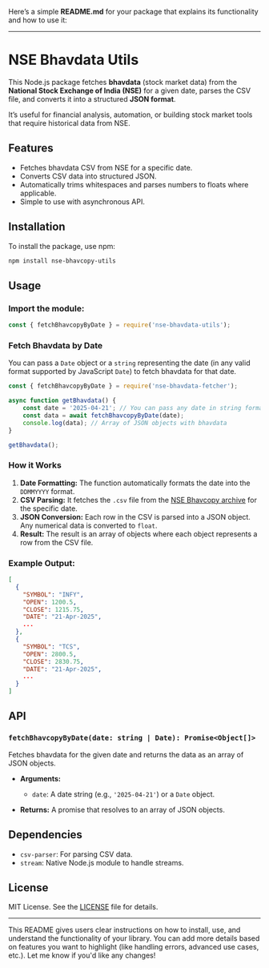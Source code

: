 Here’s a simple **README.md** for your package that explains its functionality and how to use it:

---

# **NSE Bhavdata Utils**

This Node.js package fetches **bhavdata** (stock market data) from the **National Stock Exchange of India (NSE)** for a given date, parses the CSV file, and converts it into a structured **JSON format**.

It’s useful for financial analysis, automation, or building stock market tools that require historical data from NSE.

## **Features**

- Fetches bhavdata CSV from NSE for a specific date.
- Converts CSV data into structured JSON.
- Automatically trims whitespaces and parses numbers to floats where applicable.
- Simple to use with asynchronous API.

## **Installation**

To install the package, use npm:

```bash
npm install nse-bhavcopy-utils
```

## **Usage**

### **Import the module:**

```javascript
const { fetchBhavcopyByDate } = require('nse-bhavdata-utils');
```

### **Fetch Bhavdata by Date**

You can pass a `Date` object or a `string` representing the date (in any valid format supported by JavaScript `Date`) to fetch bhavdata for that date.

```javascript
const { fetchBhavcopyByDate } = require('nse-bhavdata-fetcher');

async function getBhavdata() {
    const date = '2025-04-21'; // You can pass any date in string format or Date object
    const data = await fetchBhavcopyByDate(date);
    console.log(data); // Array of JSON objects with bhavdata
}

getBhavdata();
```

### **How it Works**

1. **Date Formatting:** The function automatically formats the date into the `DDMMYYYY` format.
2. **CSV Parsing:** It fetches the `.csv` file from the [NSE Bhavcopy archive](https://nsearchives.nseindia.com/) for the specific date.
3. **JSON Conversion:** Each row in the CSV is parsed into a JSON object. Any numerical data is converted to `float`.
4. **Result:** The result is an array of objects where each object represents a row from the CSV file.

### **Example Output:**

```json
[
  {
    "SYMBOL": "INFY",
    "OPEN": 1200.5,
    "CLOSE": 1215.75,
    "DATE": "21-Apr-2025",
    ...
  },
  {
    "SYMBOL": "TCS",
    "OPEN": 2800.5,
    "CLOSE": 2830.75,
    "DATE": "21-Apr-2025",
    ...
  }
]
```

## **API**

### `fetchBhavcopyByDate(date: string | Date): Promise<Object[]>`

Fetches bhavdata for the given date and returns the data as an array of JSON objects.

- **Arguments:** 
  - `date`: A date string (e.g., `'2025-04-21'`) or a `Date` object.
  
- **Returns:** A promise that resolves to an array of JSON objects.

## **Dependencies**

- `csv-parser`: For parsing CSV data.
- `stream`: Native Node.js module to handle streams.

## **License**

MIT License. See the [LICENSE](LICENSE) file for details.

---

This README gives users clear instructions on how to install, use, and understand the functionality of your library. You can add more details based on features you want to highlight (like handling errors, advanced use cases, etc.). Let me know if you'd like any changes!